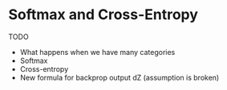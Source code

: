 # Softmax and Cross-Entropy

TODO

- What happens when we have many categories
- Softmax
- Cross-entropy
- New formula for backprop output dZ (assumption is broken)
